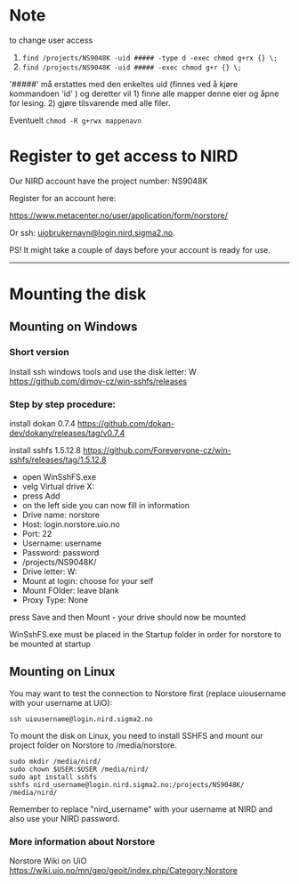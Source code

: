 # Note
to change user access

1) `find /projects/NS9048K -uid ##### -type d -exec chmod g+rx {} \;`
2) `find /projects/NS9048K -uid ##### -exec chmod g+r {} \;`

'#####' må erstattes med den enkeltes uid (finnes ved å kjøre kommandoen 'id' )
og deretter vil 1) finne alle mapper denne eier og åpne for lesing. 2) gjøre
tilsvarende med alle filer.

Eventuelt
`chmod -R g+rwx mappenavn`


# Register to get access to NIRD

Our NIRD account have the project number: NS9048K

Register for an account here:

https://www.metacenter.no/user/application/form/norstore/

Or ssh: uiobrukernavn@login.nird.sigma2.no.

PS! It might take a couple of days before your account is ready for use.

-----------------------------

# Mounting the disk

## Mounting on Windows

### Short version 
Install ssh windows tools and use the disk letter: W
https://github.com/dimov-cz/win-sshfs/releases

### Step by step procedure:  

install dokan 0.7.4 https://github.com/dokan-dev/dokany/releases/tag/v0.7.4

install sshfs 1.5.12.8 https://github.com/Foreveryone-cz/win-sshfs/releases/tag/1.5.12.8
 - open WinSshFS.exe
 - velg Virtual drive X:
 - press Add
 - on the left side you can now fill in information
 - Drive name: norstore
 - Host: login.norstore.uio.no
 - Port: 22
 - Username: username
 - Password: password
 - /projects/NS9048K/
 - Drive letter: W:
 - Mount at login: choose for your self
 - Mount FOlder: leave blank
 - Proxy Type: None

press Save and then Mount - your drive should now be mounted

WinSshFS.exe must be placed in the Startup folder in order for norstore to be mounted at startup

## Mounting on Linux

You may want to test the connection to Norstore first (replace uiousername with your username at UiO):

    ssh uiousername@login.nird.sigma2.no

To mount the disk on Linux, you need to install SSHFS and mount our project folder on Norstore to /media/norstore.

    sudo mkdir /media/nird/
    sudo chown $USER:$USER /media/nird/
    sudo apt install sshfs
    sshfs nird_username@login.nird.sigma2.no:/projects/NS9048K/ /media/nird/

Remember to replace "nird_username" with your username at NIRD and also use your NIRD password. 

### More information about Norstore

Norstore Wiki on UiO 
  https://wiki.uio.no/mn/geo/geoit/index.php/Category:Norstore